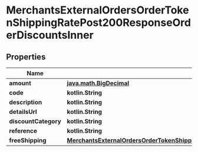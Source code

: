 
# MerchantsExternalOrdersOrderTokenShippingRatePost200ResponseOrderDiscountsInner

## Properties
Name | Type | Description | Notes
------------ | ------------- | ------------- | -------------
**amount** | [**java.math.BigDecimal**](java.math.BigDecimal.md) |  | 
**code** | **kotlin.String** |  | 
**description** | **kotlin.String** |  | 
**detailsUrl** | **kotlin.String** |  | 
**discountCategory** | **kotlin.String** |  | 
**reference** | **kotlin.String** |  | 
**freeShipping** | [**MerchantsExternalOrdersOrderTokenShippingRatePost200ResponseOrderDiscountsInnerFreeShipping**](MerchantsExternalOrdersOrderTokenShippingRatePost200ResponseOrderDiscountsInnerFreeShipping.md) |  |  [optional]



